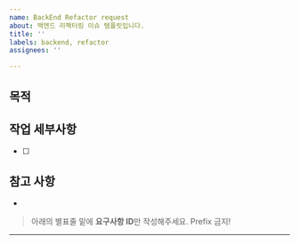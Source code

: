 ```yaml
---
name: BackEnd Refactor request
about: 백엔드 리팩터링 이슈 템플릿입니다.
title: ''
labels: backend, refactor
assignees: ''

---
```


## 목적
> 

## 작업 세부사항
- [ ] 

## 참고 사항
-

> 아래의 별표줄 밑에  **요구사항 ID**만 작성해주세요. Prefix 금지!

********************
